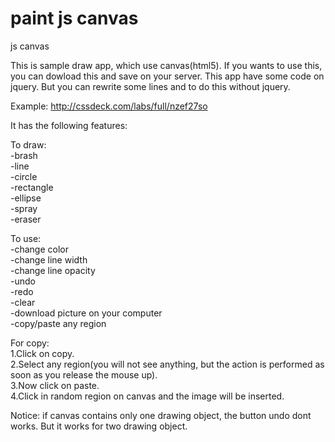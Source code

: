 # paint js canvas
js canvas

This is sample draw app, which use canvas(html5).
If you wants to use this, you can dowload this and save on your server.
This app have some code on jquery. But you can rewrite some lines and to do this without jquery.

Example: http://cssdeck.com/labs/full/nzef27so

It has the following features:

To draw:<br>
-brash<br>
-line<br>
-circle<br>
-rectangle<br>
-ellipse<br>
-spray<br>
-eraser<br>

To use:<br>
-change color<br>
-change line width<br>
-change line opacity<br>
-undo<br>
-redo<br>
-clear<br>
-download picture on your computer<br>
-copy/paste any region


For copy:<br> 1.Click on copy.<br> 2.Select any region(you will not see anything, but the action is performed as soon as you release the mouse up).<br> 3.Now click on paste.<br> 4.Click in random region on canvas and the image will be inserted.

Notice: if canvas contains only one drawing object, the button undo dont works. But it works for two drawing object. 
